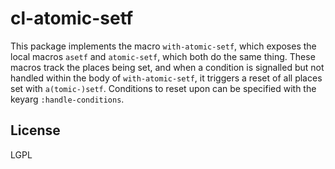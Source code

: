 # cl-atomic-setf

This package implements the macro `with-atomic-setf`, which exposes the local
macros `asetf` and `atomic-setf`, which both do the same thing. These macros
track the places being set, and when a condition is signalled but not handled
within the body of `with-atomic-setf`, it triggers a reset of all places set
with `a(tomic-)setf`. Conditions to reset upon can be specified with the keyarg
`:handle-conditions`. 

## License

LGPL

